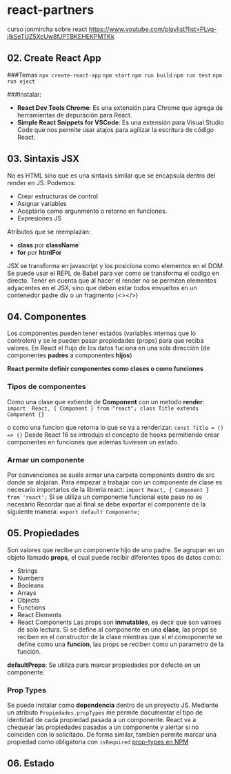 # react-partners

curso jonmircha sobre react
https://www.youtube.com/playlist?list=PLvq-jIkSeTUZ5XcUw8fJPTBKEHEKPMTKk

## 02. Create React App 

###Temas
`npx create-react-app`
`npm start`
`npm run build`
`npm run test`
`npm run eject`

###Instalar:
- **React Dev Tools Chrome**: Es una extensión para Chrome que agrega de herramientas de depuración para React.
- **Simple React Snippets for VSCode**: Es una extensión para Visual Studio Code que nos permite usar atajos para agilizar la escritura de código React.

## 03. Sintaxis JSX
No es HTML sino que es una sintaxis similar que se encapsula dentro del render en JS. Podemos:
- Crear estructuras de control
- Asignar variables
- Aceptarlo como argunmento o retorno en funciones.
- Expresiones JS

Atributos que se reemplazan:
- **class** por **className**
- **for** por **htmlFor**

JSX se transforma en javascript y los posiciona como elementos en el DOM. Se puede usar el REPL de Babel para ver como se transforma el codigo en directo.
Tener en cuenta que al hacer el render no se permiten elementos adyacentes en el JSX, sino que deben estar todos envueltos en un contenedor padre div o un fragmento (<></>)

## 04. Componentes
Los componentes pueden tener estados (variables internas que lo controlen) y se le pueden pasar propiedades (props) para que reciba valores. En React el flujo de los datos fuciona en una sola dirección (de componentes **padres** a componentes **hijos**)

**React permite definir componentes como clases o como funciones**

### Tipos de componentes

Como una clase que extiende de **Component** con un metodo **render**:
`import  React, { Component } from "react";
class Title extends Component {}`

o como una funcion que retorna lo que se va a renderizar:
`const Title = () => {}`
Desde React 16 se introdujo el concepto de hooks permitiendo crear componentes en funciones que ademas tuviesen un estado.

### Armar un componente
Por convenciones se suele armar una carpeta components dentro de src donde se alojaran. Para empezar a trabajar con un componente de clase es necesario importarlos de la libreria react:
`import React, { Component } from 'react';`
Si se utiliza un componente funcional este paso no es necesario
Recordar que al final se debe exportar el componente de la siguiente manera:
`export default Componente;`

## 05. Propiedades

Son valores que recibe un componente hijo de uno padre. Se agrupan en un objeto llamado **props**, el cual puede recibir diferentes tipos de datos como:
- Strings
- Numbers
- Booleans
- Arrays
- Objects
- Functions
- React Elements
- React Components
Las props son **inmutables**, es decir que son valroes de solo lectura.
Si se define al componente en una **clase**, las props se reciben en el constructor de la clase mientras que sl el comoponente se define como una **funcion**, las props se reciben como un parametro de la función.

**defaultProps**: Se utiliza para marcar propiedades por defecto en un componente.

### Prop Types
Se puede instalar como **dependencia** dentro de un proyecto JS. Mediante un atributo `Propiedades.propTypes` me permite documentar el tipo de identidad de cada propiedad pasada a un componente. React va a chequear las propiedades pasadas a un componente y alertar si no coinciden con lo solicitado. De forma similar, tambien permite marcar una propiedad como obligatoria con `isRequired` [prop-types en NPM](https://www.npmjs.com/package/prop-types)

## 06. Estado